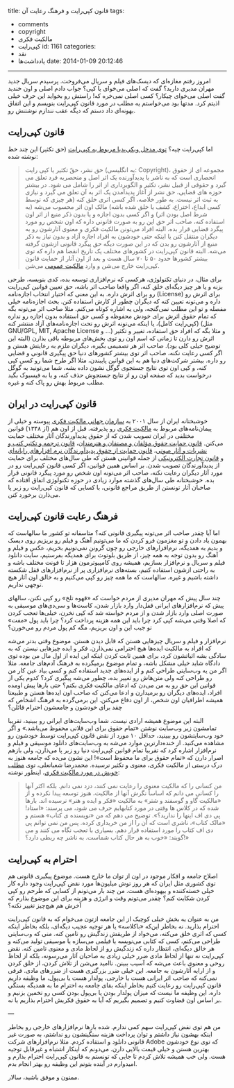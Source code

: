 title: قانون کپی‌رایت و فرهنگ رعایت آن
tags:
  - comments
  - copyright
  - مالکیت فکری
  - کپی‌رایت
id: 1161
categories:
  - نقد
  - یاد‌داشت‌ها
date: 2014-01-09 20:12:46
---

امروز رفتم مغازه‌ای که دیسک‌های فیلم و سریال می‌فروخت. پرسیدم سریال جدید مهران مدیری دارید؟ گفت که اصلی می‌خوای یا کپی؟ جواب دادم اصلی و اون خندید گفت اصلی می‌خوای چیکار؟ کسی اصلی نمی‌خره که! راستش رو بخواید این حرف خیلی اذیتم کرد. مدتها بود می‌خواستم یه مطلب در مورد قانون کپی‌رایت بنویسم و این اتفاق بهونه‌ای داد دستم که دیگه عقب نندازم نوشتنش رو.

## قانون کپی‌رایت

اما کپی‌رایت چیه؟ [توی مدخل ویکی‌پدیا مربوط به کپی‌رایت](http://fa.wikipedia.org/wiki/%D9%82%D8%A7%D9%86%D9%88%D9%86_%DA%A9%D9%BE%DB%8C_%D8%B1%D8%A7%DB%8C%D8%AA) (حق تکثیر) این چند خط نوشته شده:
> حق نشر، حقّ تکثیر یا کپی رایت (به انگلیسی: Copyright)، مجموعه ای از حقوق انحصاری است که به ناشر یا پدیدآورنده یک اثر اصل و منحصربه فرد تعلق می گیرد و حقوقی از قبیل نشر، تکثیر و الگوبرداری از اثر را شامل می شود. در بیشتر حوزه های قضایی، حق نشر از آغاز پدیدآمدن یک اثر به آن تعلق می گیرد و نیازی به ثبت اثر نیست.
به طور خلاصه، اگر کسی اثری خلق کنه (هر چیزی که توسط کسی ابداع، اختراع، کشف یا خلق شده باشه) مالک اون اثر محسوب می‌شه (به شرط اصل بودن اثر) و اگر کسی بدون اجازه و یا بدون ذکر منبع از اثر اون استفاده کنه، صاحب اثر حق این رو به صورت قانونی داره که اون شخص رو مورد پیگرد قضایی قرار بده. البته افراد می‌تونن مالکیت فکری و معنوی آثارشون رو به دیگران منتقل کنن یا اینکه حتی خودشون به افراد اجازه آزاد و بدون نیاز به ذکر منبع از آثارشون رو بدن که در این صورت دیگه حق پیگرد قانونی ازشون گرفته می‌شه. البته قانون کپی‌رایت در کشورهای مختلف یک تاریخ انقضا هم داره که توی بیشتر کشورها حدود ۵۰ تا ۷۰ سال هست و بعد از اون آثار از حمایت قانون کپی‌رایت خارج می‌شن و وارد [مالکیت عمومی](http://fa.wikipedia.org/wiki/%D9%85%D8%A7%D9%84%DA%A9%DB%8C%D8%AA_%D8%B9%D9%85%D9%88%D9%85%DB%8C) می‌شن.

<!--more-->

برای مثال، در دنیای تکنولوژی، هرکسی که نرم‌افزاری توسعه بده، کدی بنویسه، طرحی بزنه و یا هر چیز دیگه‌ای خلق کنه، اگر واقعا صاحب اثر باشه، حق تعیین قوانین کپی‌رایت رو برای اثرش داره. به این معنی که اختیار انتخاب اجازه‌نامه (License) برای اثرش رو داره و می‌تونه تعیین کنه که دیگران چطور از کارش استفاده کنن. بحث اجازه‌نامه خیلی مفصله و تو این مطلب نمی‌گنجه، ولی یه اشاره کوتاه می‌کنم. مثلا صاحب اثر می‌تونه بگه که تمام حقوق اثرش برای خودش محفوظه و کسی حق استفاده بدون اجازه رو نداره (کپی‌رایت کامل)، یا اینکه می‌تونه اثرش رو تحت اجازه‌نامه‌های آزاد منتشر کنه (مثل GNU/GPL, MIT, Apache License و ...) و مثلا بگه که افراد حق استفاده، تغییر و تکثیر اثرش رو دارن تا زمانی که اسم اون رو توی بخش‌های مربوطه باقی بذارن (البته این توضیح خیلی کلی بود). صاحب اثر هر تصمیمی بگیره، دیگران ملزم به رعایتش هستن و اگر کسی رعایت نکنه، صاحب اثر توی بیشتر کشورهای دنیا حق پیگیری قانونی و قضایی رو داره. بیشتر شرکت‌های دنیا هم به این قوانین پایبندن، مثلا اگر طرح شما رو کسی کپی کنه، و کپی اون توی نتایج جستجوی گوگل نشون داده بشه، شما می‌تونید به گوگل درخواست بدید که صفحه اون رو از نتایج جستجوش حذف کنه، و یا به فیسبوک بگید مطلب مربوط بهش رو پاک کنه و غیره.

## قانون کپی‌رایت در ایران

خوشبختانه ایران از سال ۲۰۰۱ به [سازمان جهانی مالکیت فکری](http://fa.wikipedia.org/wiki/%D8%B3%D8%A7%D8%B2%D9%85%D8%A7%D9%86_%D8%AC%D9%87%D8%A7%D9%86%DB%8C_%D9%85%D8%A7%D9%84%DA%A9%DB%8C%D8%AA_%D9%81%DA%A9%D8%B1%DB%8C) پیوسته و خیلی از پیمان‌نامه‌های مربوط به [مالکیت فکری](http://fa.wikipedia.org/wiki/%D9%85%D8%A7%D9%84%DA%A9%DB%8C%D8%AA_%D9%81%DA%A9%D8%B1%DB%8C_%D8%AF%D8%B1_%D8%A7%DB%8C%D8%B1%D8%A7%D9%86) رو پذیرفته. قبل از اون هم (از ۱۳۴۸) قوانین مختلفی در ایران تصویب شدن که از حقوق پدیدآورندگان آثار مختلف حمایت می‌کنن. [قانون حمایت حقوق مؤلفان و مصنفان و هنرمندان](http://fa.wikipedia.org/wiki/%D9%82%D8%A7%D9%86%D9%88%D9%86_%D8%AD%D9%85%D8%A7%DB%8C%D8%AA_%D8%AD%D9%82%D9%88%D9%82_%D9%85%D8%A4%D9%84%D9%81%D8%A7%D9%86_%D9%88_%D9%85%D8%B5%D9%86%D9%81%D8%A7%D9%86_%D9%88_%D9%87%D9%86%D8%B1%D9%85%D9%86%D8%AF%D8%A7%D9%86)، [قانون ترجمه و تکثیر کتب و نشریات و آثار صوتی](http://rc.majlis.ir/fa/law/show/97002)، [قانون حمایت از حقوق پدیدآورندگان نرم افزارهای رایانه‌ای](http://www.softreg.ir/rules/copyright.html) و [قانون تجارت الکترونیکی](http://rc.majlis.ir/fa/law/show/93997) از جمله قوانینی هستن که طی سال‌های مختلف برای حمایت از پدیدآورندگان تصویب شدن. بر اساس همین قوانین، اگر کسی قانون کپی‌رایت رو در مورد آثار دیگران رعایت نکنه، صاحب اثر می‌تونه اون شخص رو مورد پیگرد قانونی قرار بده. خوشبختانه طی سال‌های گذشته موارد زیادی در حوزه تکنولوژی اتفاق افتاده که صاحبان آثار تونستن از طریق مراجع قانونی، با کسایی که قانون کپی‌رایت رو زیر پا می‌ذارن برخورد کنن.

## فرهنگ رعایت قانون کپی‌رایت

اما آیا چقدر صاحب اثر می‌تونه پیگیری قانونی کنه؟ متاسفانه تو کشور ما سالهاست که بهمون یاد دادن و تو مغزمون فرو کردن که ما می‌تونیم آهنگ و فیلم رو بریزیم روی دیسک و بدیم به همدیگه، نرم‌افزارهای خارجی رو چون گرونن نمی‌تونیم بخریم، عکس و فیلم و آهنگ رو بدون توجه به همه چیز، از طریق بلوتوث برای همدیگه بفرستیم، سایت دانلود فیلم و سریال و نرم‌افزار بسازیم، همیشه روی کامپیوترمون هزار تا فونت مختلف باشه و به راحتی ازشون استفاده کنیم، بسته‌های نرم‌افزاری پر از نرم‌افزارهای قفل شکسته داشته باشیم و غیره. سالهاست که ما همه چیز رو کپی می‌کنیم و به خالق اون آثار هیچ توجهی نداریم.

چند سال پیش که مهران مدیری از مردم خواست که «قهوه تلخ» رو کپی نکنن، سالهای پیش که نرم‌افزارهای ایرانی قفل‌دار وارد بازار شدن، کاست‌ها و سی‌دی‌های موسیقی به صورت اصلی وارد بازار شدن و از مردم خواسته شد که کپی نخرن، خیلی‌ها تعجب کردن که اصلا وقتی می‌شه کپی کرد چرا باید این همه هزینه پرداخت کرد؟ چرا باید پول «مفت» تو جیب این و اون بریزیم، مگه کم پول مردم رو می‌خورن؟

نرم‌افزار و فیلم و سریال چیزهایی هستن که قابل دیدن هستن. موضوع وقتی بدتر می‌شه که افراد به مالکیت ایده‌ها هیچ احترامی نمی‌ذارن. فکر و ایده چیزهایی نیستن که به سادگی بشه اثباتشون کرد، برای همین ثابت کردن اینکه این ایده از اول مال من بوده توی دادگاه شاید خیلی مشکل باشه، و تمام موضوع برمیگرده به فرهنگ آدم‌های جامعه. مثلا اگر من یه وب‌سایتی طراحی کنم و از ایده‌های جدید استفاده کنم و کسی بیاد عین کار من رو طراحی کنه ولی متن‌هاش رو تغییر بده، چطور می‌شه پیگیری کرد؟ کدوم یکی از قوانین این حق رو به من می‌دن که ادعای مالکیت فکری بکنم؟ حتی بارها پیش اومده افراد، ایده‌های دیگران رو برمیدارن و ادعا می‌کنن که صاحب اون ایده‌ها هستن و طبیعتا همیشه اطرافیان اون شخص، از اون دفاع می‌کنن. این برمی‌گرده به فرهنگ اشخاص که چقد برای خودشون و جامعشون احترام قائلن؟

البته این موضوع همیشه ارادی نیست. شما وب‌سایت‌های ایرانی رو ببینید، تقریبا تمامشون زیر وب‌سایت نوشتن «تمام حقوق برای این فلانی محفوظ می‌باشد.» و اگر خود وب‌سایتشون رو ببینید، حداقل ۱۰ مورد از نقض قانون کپی‌رایت توسط خودشون رو مشاهده می‌کنید. از خنده‌دارترین موارد می‌شه به وب‌سایت‌های دانلود موسیقی و فیلم و نرم‌افزار اشاره کرد که تقریبا تمام قوانین کپی‌رایت دنیا رو زیر پا می‌ذارن، ولی بازهم اصرار دارن که «تمام حقوق برای ما محفوظ است»! این نشون می‌ده که جامعه هنوز به درک درستی از مالکیت فکری، معنوی و تکثیر نرسیده. محمدرضا شعبانعلی، توی [مطلب خوبش در مورد مالکیت فکری](http://www.shabanali.com/ms/?p=3367)، اینطور نوشته:
> من کسانی را که مالکیت معنوی را رعایت نمی کنند، دزد نمی دانم. بلکه اکثر آنها را کسانی می دانم که اساساً نگرش آنها از مالکیت، هنوز توسعه پیدا نکرده و از «مالکیت گاو و گوسفند و شتر» به مالکیت «فکر و ایده و هنر» نرسیده اند. بارها شده که در کلاس ها وقتی در مورد کتابهایم حرف می شود، می پرسند: «استاد! پی دی اف اینها را ندارید؟». توضیح می دهم که من «نویسنده ی کتاب» هستم و «مالک کتاب»، ناشری است که آن را از من خریداری کرده. پس من نمی توانم پی دی اف کتاب را مورد استفاده قرار دهم. بسیاری با تعجب نگاه می کنند و می گویند: «خوب به هر حال کتاب شماست. به ناشر چه ربطی دارد؟!»

## احترام به کپی‌رایت

اصلاح جامعه و افکار موجود در اون از توان ما خارج هست. موضوع پیگیری قانونی هم توی کشوری مثل ایران که هر روز توش میلیون‌ها مورد نقض کپی‌رایت وجود داره کار خیلی خسته‌کننده و بیهوده‌ای هست. من چند بار می‌تونم از کسایی که طرحم رو کپی کردن شکایت کنم؟ چقدر می‌تونم وقت و انرژی و هزینه برای این موضوع بذارم که آخرش هم هیچ‌چیز تغییر نکنه؟

من به عنوان یه بخش خیلی کوچیک از این جامعه ازتون می‌خوام که به قانون کپی‌رایت احترام بذارید. نه بخاطر این‌که «باکلاسه» یا هر توجیه عجیب دیگه‌ای، بلکه بخاطر اینکه کسی که اثری خلق می‌کنه، می‌خواد از طریقش زندگیش رو تامین کنه. منی که وب‌سایتی طراحی می‌کنم، کسی که کتابی می‌نویسه یا فیلمی می‌سازه یا موسیقی تولید می‌کنه و هر خالق دیگه‌ای، انتظار داره که زندگیش رو از لحاظ مادی و معنوی تامین کنه. نقض کپی‌رایت نه تنها از لحاظ مادی ضرر خیلی زیادی به صاحبان آثار می‌رسونه، بلکه از لحاظ روحی و معنوی باعث می‌شه که آسیب ببینن. ناامید می‌شن از تلاش کردن، از خلق کردن و از ارایه آثارشون به جامعه. این خیلی ضرر بزرگتری هست از ضررهای مادی. فرقی نمی‌کنه که صاحب اثر ایرانی هست یا خارجی، پولدار هست یا بی‌پول، ما وظیفه داریم قانون کپی‌رایت رو رعایت کنیم بخاطر اینکه بقای جامعه به احترام ما به همدیگه بستگی داره. این وظیفه ما نیست که میزان پولدار بودن یا بی‌پول بودن کسی رو تخمین بزنیم و بر اساس اون قضاوت کنیم و تصمیم بگیریم که آیا به حقوق فکریش احترام بذاریم یا نه.

—

من هم توی نقض کپی‌رایت سهم کمی ندارم. شده بارها نرم‌افزارهای خارجی رو بخاطر اینکه بهشون نیاز داشتم و توان پرداخت هزینه سنگینشون رو نداشتم، به صورت غیر قانونی دانلود و استفاده کردم. مثلا نرم‌افزارهای شرکت Adobe که توی نوع خودشون بهترین هستن و خیلی قیمت بالایی دارن. می‌دونم که اینکار اشتباه و غیرقابل توجیه هست. ولی خب همیشه تلاش کردم تا جایی که تونستم به قانون کپی‌رایت احترام بذارم و امیدوارم در آینده بتونم این وظیفه رو بهتر انجام بدم.

ممنون و موفق باشید،
سالار.